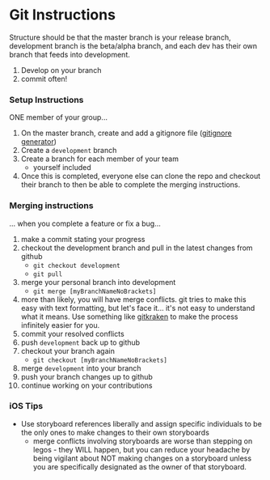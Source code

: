 # Git Instructions

Structure should be that the master branch is your release branch, development branch is the beta/alpha branch, and each dev has their own branch that feeds into development.

1. Develop on your branch
1. commit often!

### Setup Instructions
ONE member of your group...

1. On the master branch, create and add a gitignore file ([gitignore generator](https://www.gitignore.io))
1. Create a `development` branch
1. Create a branch for each member of your team
	* yourself included
1. Once this is completed, everyone else can clone the repo and checkout their branch to then be able to complete the merging instructions.

### Merging instructions

... when you complete a feature or fix a bug...

1. make a commit stating your progress
1. checkout the development branch and pull in the latest changes from github
	* `git checkout development`
	* `git pull`
1. merge your personal branch into development
	* `git merge [myBranchNameNoBrackets]`
1. more than likely, you will have merge conflicts. git tries to make this easy with text formatting, but let's face it... it's not easy to understand what it means. Use something like [gitkraken](https://www.gitkraken.com) to make the process infinitely easier for you.
1. commit your resolved conflicts
1. push `development` back up to github
1. checkout your branch again
	* `git checkout [myBranchNameNoBrackets]`
1. merge `development` into your branch
1. push your branch changes up to github
1. continue working on your contributions


### iOS Tips
* Use storyboard references liberally and assign specific individuals to be the only ones to make changes to their own storyboards
	* merge conflicts involving storyboards are worse than stepping on legos - they WILL happen, but you can reduce your headache by being vigilant about NOT making changes on a storyboard unless you are specifically designated as the owner of that storyboard.
